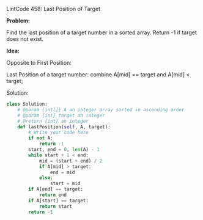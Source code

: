 LintCode 458: Last Position of Target

**Problem:**

Find the last position of a target number in a sorted array. Return -1 if target does not exist.

**Idea:**

Opposite to First Position:

Last Position of a target number: combine A\[mid\] == target and A\[mid\] &lt; target;

Solution:

```python
class Solution:
    # @param {int[]} A an integer array sorted in ascending order
    # @param {int} target an integer
    # @return {int} an integer
    def lastPosition(self, A, target):
        # Write your code here
        if not A:
            return -1
        start, end = 0, len(A) - 1
        while start + 1 < end:
            mid = (start + end) / 2
            if A[mid] > target:
                end = mid
            else:
                start = mid
        if A[end] == target:
            return end
        if A[start] == target:
            return start
        return -1
```
